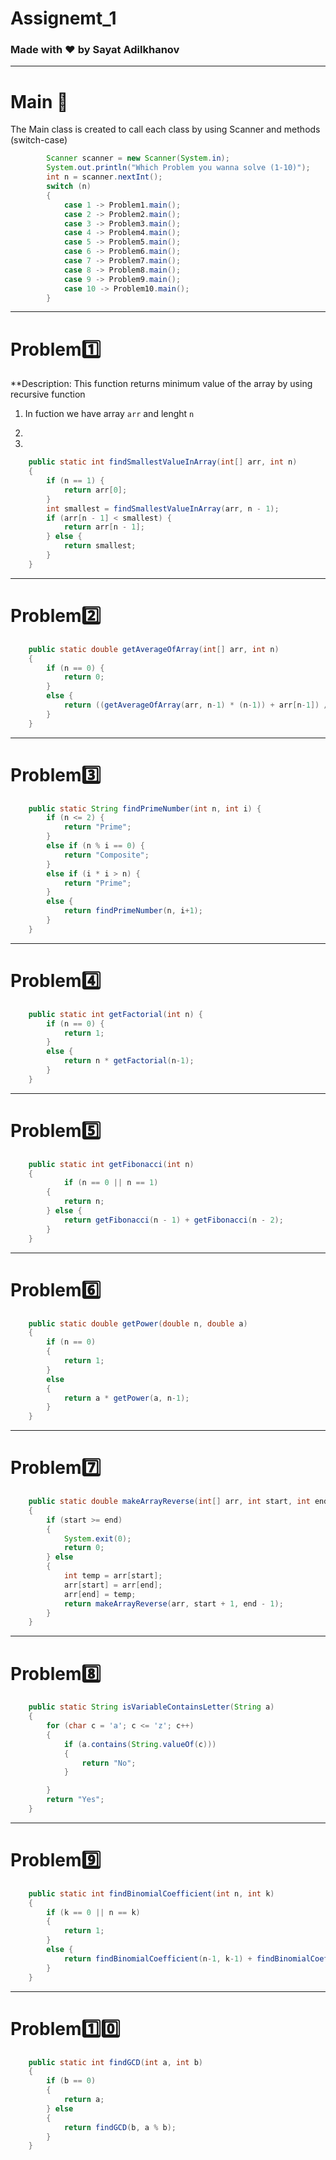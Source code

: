 # Assignemt_1 
### Made with :heart: by Sayat Adilkhanov


---


# Main 🚀

The Main class is created to call each class by using Scanner and methods (switch-case)

```java
        Scanner scanner = new Scanner(System.in);
        System.out.println("Which Problem you wanna solve (1-10)");
        int n = scanner.nextInt();
        switch (n)
        {
            case 1 -> Problem1.main();
            case 2 -> Problem2.main();
            case 3 -> Problem3.main();
            case 4 -> Problem4.main();
            case 5 -> Problem5.main();
            case 6 -> Problem6.main();
            case 7 -> Problem7.main();
            case 8 -> Problem8.main();
            case 9 -> Problem9.main();
            case 10 -> Problem10.main();
        }
```      


---


# Problem:one:
**Description: This function returns minimum value of the array by using recursive function

1. In fuction we have array ```arr``` and lenght ```n```

2.

3.

```java
    public static int findSmallestValueInArray(int[] arr, int n) 
    {
        if (n == 1) {
            return arr[0];
        }
        int smallest = findSmallestValueInArray(arr, n - 1);
        if (arr[n - 1] < smallest) {
            return arr[n - 1];
        } else {
            return smallest;
        }
    }
```


---


# Problem:two:




```java
    public static double getAverageOfArray(int[] arr, int n)
    {
        if (n == 0) {
            return 0;
        }
        else {
            return ((getAverageOfArray(arr, n-1) * (n-1)) + arr[n-1]) / n;
        }
    }
```  


---


# Problem:three:



```java
    public static String findPrimeNumber(int n, int i) {
        if (n <= 2) { 
            return "Prime";
        }
        else if (n % i == 0) { 
            return "Composite";
        }
        else if (i * i > n) { 
            return "Prime";
        }
        else { 
            return findPrimeNumber(n, i+1);
        }
    }
``` 


---


# Problem:four:


```java
    public static int getFactorial(int n) {
        if (n == 0) { 
            return 1;
        }
        else {
            return n * getFactorial(n-1);
        }
    }
``` 


---


# Problem:five:


```java
    public static int getFibonacci(int n)
    {
            if (n == 0 || n == 1)
        {
            return n;
        } else {
            return getFibonacci(n - 1) + getFibonacci(n - 2);
        }
    }
``` 


---


# Problem:six:


```java
    public static double getPower(double n, double a)
    {
        if (n == 0)
        {
            return 1;
        }
        else
        {
            return a * getPower(a, n-1);
        }
    }
``` 


---


# Problem:seven:


```java
    public static double makeArrayReverse(int[] arr, int start, int end)
    {
        if (start >= end)
        {
            System.exit(0);
            return 0;
        } else
        {
            int temp = arr[start];
            arr[start] = arr[end];
            arr[end] = temp; 
            return makeArrayReverse(arr, start + 1, end - 1); 
        }
    }
``` 


---


# Problem:eight:


```java
    public static String isVariableContainsLetter(String a)
    {
        for (char c = 'a'; c <= 'z'; c++)
        {
            if (a.contains(String.valueOf(c)))
            {
                return "No";
            }

        }
        return "Yes";
    }
``` 


---


# Problem:nine:


```java
    public static int findBinomialCoefficient(int n, int k)
    {
        if (k == 0 || n == k)
        {
            return 1;
        }
        else {
            return findBinomialCoefficient(n-1, k-1) + findBinomialCoefficient(n-1, k);
        }
    }
``` 


---


# Problem:one::zero:


```java
    public static int findGCD(int a, int b)
    {
        if (b == 0)
        {
            return a;
        } else
        {
            return findGCD(b, a % b);
        }
    }
``` 
